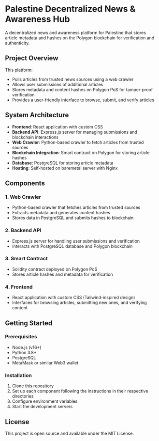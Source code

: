 # Palestine Decentralized News & Awareness Hub

A decentralized news and awareness platform for Palestine that stores article metadata and hashes on the Polygon blockchain for verification and authenticity.

## Project Overview

This platform:
- Pulls articles from trusted news sources using a web crawler
- Allows user submissions of additional articles
- Stores metadata and content hashes on Polygon PoS for tamper-proof verification
- Provides a user-friendly interface to browse, submit, and verify articles

## System Architecture

- **Frontend**: React application with custom CSS
- **Backend API**: Express.js server for managing submissions and blockchain interactions
- **Web Crawler**: Python-based crawler to fetch articles from trusted sources
- **Blockchain Integration**: Smart contract on Polygon for storing article hashes
- **Database**: PostgreSQL for storing article metadata
- **Hosting**: Self-hosted on baremetal server with Nginx

## Components

### 1. Web Crawler
- Python-based crawler that fetches articles from trusted sources
- Extracts metadata and generates content hashes
- Stores data in PostgreSQL and submits hashes to blockchain

### 2. Backend API
- Express.js server for handling user submissions and verification
- Interacts with PostgreSQL database and Polygon blockchain

### 3. Smart Contract
- Solidity contract deployed on Polygon PoS
- Stores article hashes and metadata for verification

### 4. Frontend
- React application with custom CSS (Tailwind-inspired design)
- Interfaces for browsing articles, submitting new ones, and verifying content

## Getting Started

### Prerequisites
- Node.js (v16+)
- Python 3.8+
- PostgreSQL
- MetaMask or similar Web3 wallet

### Installation
1. Clone this repository
2. Set up each component following the instructions in their respective directories
3. Configure environment variables
4. Start the development servers

## License
This project is open source and available under the MIT License.
